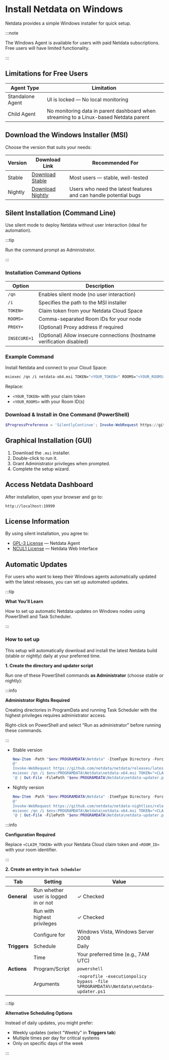 # Install Netdata on Windows

Netdata provides a simple Windows installer for quick setup.

:::note

The Windows Agent is available for users with paid Netdata subscriptions.  
Free users will have limited functionality.

:::

## Limitations for Free Users

| Agent Type       | Limitation                                                                            |
|------------------|---------------------------------------------------------------------------------------|
| Standalone Agent | UI is locked — No local monitoring                                                    |
| Child Agent      | No monitoring data in parent dashboard when streaming to a Linux-based Netdata parent |

## Download the Windows Installer (MSI)

Choose the version that suits your needs:

| Version | Download Link                                                                                             | Recommended For                                                  |
|---------|-----------------------------------------------------------------------------------------------------------|------------------------------------------------------------------|
| Stable  | [Download Stable](https://github.com/netdata/netdata/releases/latest/download/netdata-x64.msi)            | Most users — stable, well-tested                                 |
| Nightly | [Download Nightly](https://github.com/netdata/netdata-nightlies/releases/latest/download/netdata-x64.msi) | Users who need the latest features and can handle potential bugs |

## Silent Installation (Command Line)

Use silent mode to deploy Netdata without user interaction (ideal for automation).

:::tip

Run the command prompt as Administrator.

:::

### Installation Command Options

| Option       | Description                                                            |
|--------------|------------------------------------------------------------------------|
| `/qn`        | Enables silent mode (no user interaction)                              |
| `/i`         | Specifies the path to the MSI installer                                |
| `TOKEN=`     | Claim token from your Netdata Cloud Space                              |
| `ROOMS=`     | Comma-separated Room IDs for your node                                 |
| `PROXY=`     | (Optional) Proxy address if required                                   |
| `INSECURE=1` | (Optional) Allow insecure connections (hostname verification disabled) |

### Example Command

Install Netdata and connect to your Cloud Space:

```bash
msiexec /qn /i netdata-x64.msi TOKEN="<YOUR_TOKEN>" ROOMS="<YOUR_ROOMS>"
```

Replace:

- `<YOUR_TOKEN>` with your claim token
- `<YOUR_ROOMS>` with your Room ID(s)

### Download & Install in One Command (PowerShell)

```powershell
$ProgressPreference = 'SilentlyContinue'; Invoke-WebRequest https://github.com/netdata/netdata/releases/latest/download/netdata-x64.msi -OutFile "netdata-x64.msi"; msiexec /qn /i netdata-x64.msi TOKEN=<YOUR_TOKEN> ROOMS=<YOUR_ROOMS>
```

## Graphical Installation (GUI)

1. Download the `.msi` installer.
2. Double-click to run it.
3. Grant Administrator privileges when prompted.
4. Complete the setup wizard.

## Access Netdata Dashboard

After installation, open your browser and go to:

```
http://localhost:19999
```

## License Information

By using silent installation, you agree to:

- [GPL-3 License](https://raw.githubusercontent.com/netdata/netdata/refs/heads/master/LICENSE) — Netdata Agent
- [NCUL1 License](https://app.netdata.cloud/LICENSE.txt) — Netdata Web Interface

## Automatic Updates

For users who want to keep their Windows agents automatically updated with the latest releases, you can set up automated updates.

:::tip

**What You'll Learn**

How to set up automatic Netdata updates on Windows nodes using PowerShell and Task Scheduler.

:::

### How to set up

This setup will automatically download and install the latest Netdata build (stable or nightly) daily at your preferred time.

**1. Create the directory and updater script**

Run one of these PowerShell commands **as Administrator** (choose stable or nightly):

:::info

**Administrator Rights Required**

Creating directories in ProgramData and running Task Scheduler with the highest privileges requires administrator access.

Right-click on PowerShell and select "Run as administrator" before running these commands.

:::

- Stable version

   ```powershell
   New-Item -Path "$env:PROGRAMDATA\Netdata" -ItemType Directory -Force
   @'
   Invoke-WebRequest https://github.com/netdata/netdata/releases/latest/download/netdata-x64.msi -OutFile $env:PROGRAMDATA\Netdata\netdata-x64.msi
   msiexec /qn /i $env:PROGRAMDATA\Netdata\netdata-x64.msi TOKEN="<CLAIM_TOKEN>" ROOMS="<ROOM_ID>"
   '@ | Out-File -FilePath "$env:PROGRAMDATA\Netdata\netdata-updater.ps1" -Encoding UTF8
   ```

- Nightly version

   ```powershell
   New-Item -Path "$env:PROGRAMDATA\Netdata" -ItemType Directory -Force
   @'
   Invoke-WebRequest https://github.com/netdata/netdata-nightlies/releases/latest/download/netdata-x64.msi -OutFile $env:PROGRAMDATA\Netdata\netdata-x64.msi
   msiexec /qn /i $env:PROGRAMDATA\Netdata\netdata-x64.msi TOKEN="<CLAIM_TOKEN>" ROOMS="<ROOM_ID>"
   '@ | Out-File -FilePath "$env:PROGRAMDATA\Netdata\netdata-updater.ps1" -Encoding UTF8
   ```

:::info

**Configuration Required**

Replace `<CLAIM_TOKEN>` with your Netdata Cloud claim token and `<ROOM_ID>` with your room identifier.

:::

**2. Create an entry in `Task Scheduler`**

| Tab          | Setting                              | Value                                                                                |
|--------------|--------------------------------------|--------------------------------------------------------------------------------------|
| **General**  | Run whether user is logged in or not | ✓ Checked                                                                            |
|              | Run with highest privileges          | ✓ Checked                                                                            |
|              | Configure for                        | Windows Vista, Windows Server 2008                                                   |
| **Triggers** | Schedule                             | Daily                                                                                |
|              | Time                                 | Your preferred time (e.g., 7AM UTC)                                                  |
| **Actions**  | Program/Script                       | `powershell`                                                                         |
|              | Arguments                            | `-noprofile -executionpolicy bypass -file %PROGRAMDATA%\Netdata\netdata-updater.ps1` |

:::tip

**Alternative Scheduling Options**

Instead of daily updates, you might prefer:

- Weekly updates (select "Weekly" in **Triggers tab**)
- Multiple times per day for critical systems
- Only on specific days of the week

:::
